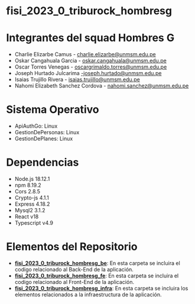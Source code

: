 # fisi_2023_0_triburock_hombresg
# Integrantes del squad Hombres G
* Charlie Elizarbe Camus - charlie.elizarbe@unmsm.edu.pe
* Oskar Cangahuala Garcia - oskar.cangahuala@unmsm.edu.pe 
* Oscar Torres Venegas - oscargrimaldo.torres@unmsm.edu.pe 
* Joseph Hurtado Julcarima -joseph.hurtado@unmsm.edu.pe
* Isaias Trujillo Rivera - isaias.trujillo@unmsm.edu.pe 
* Nahomi Elizabeth Sanchez Cordova - nahomi.sanchez@unmsm.edu.pe

# Sistema Operativo
* ApiAuthGo: Linux
* GestionDePersonas: Linux
* GestionDePlanes: Linux

# Dependencias
* Node.js 18.12.1
* npm 8.19.2
* Cors 2.8.5
* Crypto-js 4.1.1 
* Express 4.18.2
* Mysql2 3.1.2 
* React v18
* Typescript v4.9 

# Elementos del Repositorio

* [**fisi_2023_0_triburock_hombresg_be**](/fisi_2022_2_tribureggaeton_daddyyankee_be): En esta carpeta se incluira el codigo relacionado al Back-End de la aplicación.
* [**fisi_2023_0_triburock_hombresg_fe**](/fisi_2022_2_tribureggaeton_daddyyankee_fe): En esta carpeta se incluira el codigo relacionado al Front-End de la aplicación.
* [**fisi_2023_0_triburock_hombresg_infra**](/fisi_2022_2_tribureggaeton_daddyyankee_infra): En esta carpeta se incluira los elementos relacionados a la infraestructura de la aplicación.
